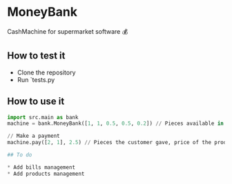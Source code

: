 # MoneyBank

CashMachine for supermarket software 💰

## How to test it

* Clone the repository
* Run `tests.py

## How to use it

```python
import src.main as bank
machine = bank.MoneyBank([1, 1, 0.5, 0.5, 0.2]) // Pieces available in your cash machine

// Make a payment
machine.pay([2, 1], 2.5) // Pieces the customer gave, price of the product

## To do

* Add bills management
* Add products management
